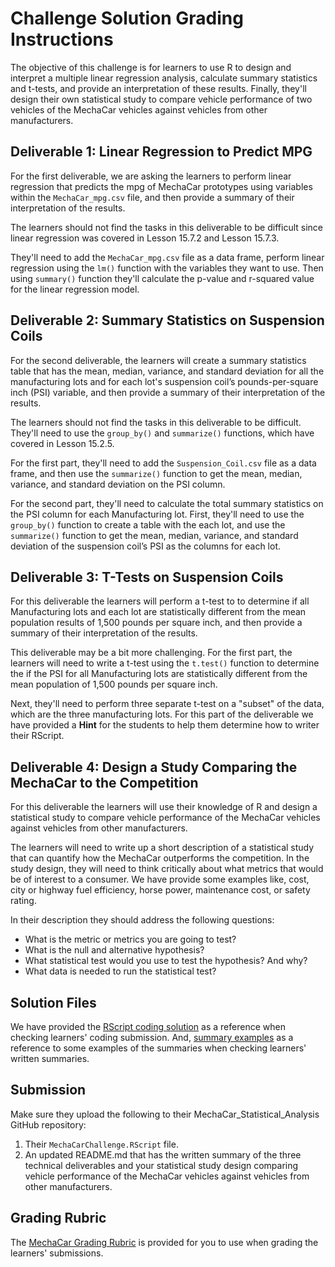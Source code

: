 # Challenge Solution Grading Instructions

The objective of this challenge is for learners to use R to design and interpret a multiple linear regression analysis, calculate summary statistics and t-tests, and provide an interpretation of these results. Finally, they'll design their own statistical study to compare vehicle performance of two vehicles of the MechaCar vehicles against vehicles from other manufacturers.

## Deliverable 1: Linear Regression to Predict MPG

For the first deliverable, we are asking the learners to perform linear regression that predicts the mpg of MechaCar prototypes using variables within the `MechaCar_mpg.csv` file, and then provide a summary of their interpretation of the results.

The learners should not find the tasks in this deliverable to be difficult since linear regression was covered in Lesson 15.7.2 and Lesson 15.7.3.

They'll need to add the `MechaCar_mpg.csv` file as a data frame, perform linear regression using the `lm()` function with the variables they want to use. Then using `summary()` function they'll calculate the p-value and r-squared value for the linear regression model. 

## Deliverable 2: Summary Statistics on Suspension Coils

For the second deliverable, the learners will create a summary statistics table that has the mean, median, variance, and standard deviation for all the manufacturing lots and for each lot's suspension coil’s pounds-per-square inch (PSI) variable, and then provide a summary of their interpretation of the results.  

The learners should not find the tasks in this deliverable to be difficult. They'll need to use the `group_by()` and `summarize()` functions, which have covered in Lesson 15.2.5.

For the first part, they'll need to add the `Suspension_Coil.csv` file as a data frame, and then use the `summarize()` function to get the mean, median, variance, and standard deviation on the PSI column.   

For the second part, they'll need to calculate the total summary statistics on the PSI column for each Manufacturing lot. First, they'll need to use the `group_by()` function to create a table with the each lot, and use the `summarize()` function to get the mean, median, variance, and standard deviation of the suspension coil’s PSI as the columns for each lot.  

## Deliverable 3: T-Tests on Suspension Coils

For this deliverable the learners will perform a t-test to to determine if all Manufacturing lots and each lot are statistically different from the mean population results of 1,500 pounds per square inch, and then provide a summary of their interpretation of the results. 

This deliverable may be a bit more challenging. For the first part, the learners will need to write a t-test using the `t.test()` function to determine the if the PSI for all Manufacturing lots are statistically different from the mean population of 1,500 pounds per square inch. 

Next, they'll need to perform three separate t-test on a "subset" of the data, which are the three manufacturing lots. For this part of the deliverable we have provided a **Hint** for the students to help them determine how to writer their RScript. 

## Deliverable 4: Design a Study Comparing the MechaCar to the Competition

For this deliverable the learners will use their knowledge of R and design a statistical study to compare vehicle performance of the MechaCar vehicles against vehicles from other manufacturers.  

The learners will need to write up a short description of a statistical study that can quantify how the MechaCar outperforms the competition. In the study design, they will need to think critically about what metrics that would be of interest to a consumer. We have provide some examples like, cost, city or highway fuel efficiency, horse power, maintenance cost, or safety rating. 

In their description they should address the following questions:
* What is the metric or metrics you are going to test?
* What is the null and alternative hypothesis? 
* What statistical test would you use to test the hypothesis? And why? 
* What data is needed to run the statistical test?

## Solution Files

We have provided the [RScript coding solution](MechaCarChallenge.RScript) as a reference when checking learners' coding submission. And, [summary examples](MechaCarWriteUp.txt) as a reference to some examples of the summaries when checking learners' written summaries.

## Submission

Make sure they upload the following to their MechaCar_Statistical_Analysis GitHub repository:

1. Their `MechaCarChallenge.RScript` file.
2. An updated README.md that has the written summary of the three technical deliverables and your statistical study design comparing vehicle performance of the MechaCar vehicles against vehicles from other manufacturers.

## Grading Rubric

The [MechaCar Grading Rubric](../Resources/Module_15_Challenge_Grading_Rubric.pdf) is provided for you to use when grading the learners' submissions.

